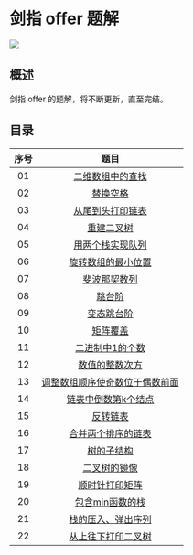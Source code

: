 # 剑指 offer 题解
![](https://img.shields.io/badge/language-c++-blue.svg)
## 概述

剑指 offer 的题解，将不断更新，直至完结。

## 目录

<div align=center>
  
  序号 | 题目
 :-: | :-: 
01 | [二维数组中的查找](https://github.com/stevenling/sword-point-offer/blob/master/src/01.%E4%BA%8C%E7%BB%B4%E6%95%B0%E7%BB%84%E4%B8%AD%E7%9A%84%E6%9F%A5%E6%89%BE.md)
02 | [替换空格](https://github.com/stevenling/sword-point-offer/blob/master/src/02.%E6%9B%BF%E6%8D%A2%E7%A9%BA%E6%A0%BC.md)
03 | [从尾到头打印链表](https://github.com/stevenling/sword-point-offer/blob/master/src/03.%E4%BB%8E%E5%B0%BE%E5%88%B0%E5%A4%B4%E6%89%93%E5%8D%B0%E9%93%BE%E8%A1%A8.md)
04 | [重建二叉树](https://github.com/stevenling/sword-point-offer/blob/master/src/04.%E9%87%8D%E5%BB%BA%E4%BA%8C%E5%8F%89%E6%A0%91.md)
05 | [用两个栈实现队列](https://github.com/stevenling/sword-point-offer/blob/master/src/05.%E7%94%A8%E4%B8%A4%E4%B8%AA%E6%A0%88%E5%AE%9E%E7%8E%B0%E9%98%9F%E5%88%97.md)
06 | [旋转数组的最小位置](https://github.com/stevenling/sword-point-offer/blob/master/src/06.%E6%97%8B%E8%BD%AC%E6%95%B0%E7%BB%84%E7%9A%84%E6%9C%80%E5%B0%8F%E4%BD%8D%E7%BD%AE.md)
07 | [斐波那契数列](https://github.com/stevenling/sword-point-offer/blob/master/src/07.%E6%96%90%E6%B3%A2%E9%82%A3%E5%A5%91%E6%95%B0%E5%88%97.md)
08 | [跳台阶](https://github.com/stevenling/sword-point-offer/blob/master/src/08.%E8%B7%B3%E5%8F%B0%E9%98%B6.md)
09 | [变态跳台阶](https://github.com/stevenling/sword-point-offer/blob/master/src/09.%E5%8F%98%E6%80%81%E8%B7%B3%E5%8F%B0%E9%98%B6.md)
10 | [矩阵覆盖](https://github.com/stevenling/sword-point-offer/blob/master/src/10.矩阵覆盖.md)
11 | [二进制中1的个数](https://github.com/stevenling/sword-point-offer/blob/master/src/11.%E4%BA%8C%E8%BF%9B%E5%88%B6%E4%B8%AD1%E7%9A%84%E4%B8%AA%E6%95%B0.md)
12 | [数值的整数次方](https://github.com/stevenling/sword-point-offer/blob/master/src/12.%E6%95%B0%E5%80%BC%E7%9A%84%E6%95%B4%E6%95%B0%E6%AC%A1%E6%96%B9.md)
13 | [调整数组顺序使奇数位于偶数前面](https://github.com/stevenling/sword-point-offer/blob/master/src/13.%E8%B0%83%E6%95%B4%E6%95%B0%E7%BB%84%E9%A1%BA%E5%BA%8F%E4%BD%BF%E5%A5%87%E6%95%B0%E4%BD%8D%E4%BA%8E%E5%81%B6%E6%95%B0%E5%89%8D%E9%9D%A2.md)
14 | [链表中倒数第k个结点](https://github.com/stevenling/sword-point-offer/blob/master/src/14.%E9%93%BE%E8%A1%A8%E4%B8%AD%E5%80%92%E6%95%B0%E7%AC%ACk%E4%B8%AA%E7%BB%93%E7%82%B9.md)
15 | [反转链表](https://github.com/stevenling/sword-point-offer/blob/master/src/15.%E5%8F%8D%E8%BD%AC%E9%93%BE%E8%A1%A8.md)
16 | [合并两个排序的链表](https://github.com/stevenling/sword-point-offer/blob/master/src/16.%E5%90%88%E5%B9%B6%E4%B8%A4%E4%B8%AA%E6%8E%92%E5%BA%8F%E7%9A%84%E9%93%BE%E8%A1%A8.md)
17 | [树的子结构](https://github.com/stevenling/sword-point-offer/blob/master/src/17.%E6%A0%91%E7%9A%84%E5%AD%90%E7%BB%93%E6%9E%84.md)
18 | [二叉树的镜像](https://github.com/stevenling/sword-point-offer/blob/master/src/18.%E4%BA%8C%E5%8F%89%E6%A0%91%E7%9A%84%E9%95%9C%E5%83%8F.md)
19 | [顺时针打印矩阵](https://github.com/stevenling/sword-point-offer/blob/master/src/19.%E9%A1%BA%E6%97%B6%E9%92%88%E6%89%93%E5%8D%B0%E7%9F%A9%E9%98%B5.md)
20 | [包含min函数的栈](https://github.com/stevenling/sword-point-offer/blob/master/src/20.%E5%8C%85%E5%90%ABmin%E5%87%BD%E6%95%B0%E7%9A%84%E6%A0%88.md)
21 | [栈的压入、弹出序列](https://github.com/stevenling/sword-point-offer/blob/master/src/21.%E6%A0%88%E7%9A%84%E5%8E%8B%E5%85%A5%E3%80%81%E5%BC%B9%E5%87%BA%E5%BA%8F%E5%88%97.md)
22 | [从上往下打印二叉树](https://github.com/stevenling/sword-point-offer/blob/master/src/22.%E4%BB%8E%E4%B8%8A%E5%BE%80%E4%B8%8B%E6%89%93%E5%8D%B0%E4%BA%8C%E5%8F%89%E6%A0%91.md)
</div>
